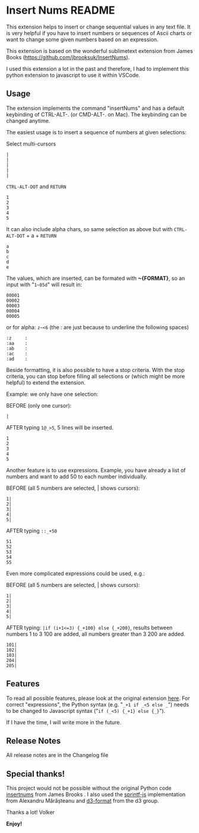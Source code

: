 # Insert Nums README

This extension helps to insert or change sequential values in any text file.
It is very helpful if you have to insert numbers or sequences of Ascii charts or
want to change some given numbers based on an expression.

This extension is based on the wonderful sublimetext extension from
James Books (https://github.com/jbrooksuk/InsertNums).

I used this extension a lot in the past and therefore, I had to implement this
python extension to javascript to use it within VSCode.

## Usage

The extension implements the command "insertNums" and has a default keybinding of CTRL-ALT-.
(or CMD-ALT-. on Mac). The keybinding can be changed anytime.

The easiest usage is to insert a sequence of numbers at given selections:

Select multi-cursors
```
|
|
|
|
|
```

`CTRL-ALT-DOT` and `RETURN`
```
1
2
3
4
5
```

It can also include alpha chars, so same selection as above but
with `CTRL-ALT-DOT` + a + `RETURN`
```
a
b
c
d
e
```

The values, which are inserted, can be formated with **~{FORMAT}**,
so an input with "`1~05d`" will result in:
```
00001
00002
00003
00004
00005
```

or for alpha: `z~<6` (the : are just because to underline the following spaces)
```
:z     :
:aa    :
:ab    :
:ac    :
:ad    :
```

Beside formatting, it is also possible to have a stop criteria.
With the stop criteria, you can stop before filling all selections or (which might be more helpful) to extend the extension. 

Example: we only have one selection:

BEFORE (only one cursor):
```
|
```

AFTER typing `1@_>5`, 5 lines will be inserted.
```
1
2
3
4
5
```

Another feature is to use expressions. Example, you have already a list of numbers and want to add 50 to each number individually.

BEFORE (all 5 numbers are selected, | shows cursors):
```
1|
2|
3|
4|
5|
```

AFTER typing `::_+50`
```
51
52
53
54
55
```

Even more complicated expressions could be used, e.g.:

BEFORE (all 5 numbers are selected, | shows cursors):
```
1|
2|
3|
4|
5|
```

AFTER typing: `|if (i+1<=3) {_+100} else {_+200}`, results between numbers 1 to 3 100 are added, all numbers greater than 3 200 are added.

```
101|
102|
103|
204|
205|
```

## Features

To read all possible features, please look at the original extension 
[here](https://github.com/jbrooksuk/InsertNums). For correct "expressions", the Python syntax  (e.g. "`_+1 if _<5 else _`") needs to be changed to Javascript syntax ("`if (_<5) {_+1} else {_}`").

If I have the time, I will write more in the future.

## Release Notes

All release notes are in the Changelog file

## Special thanks!

This project would not be possible without the original Python code [insertnums](https://github.com/jbrooksuk/InsertNums) from James Brooks .
I also used the [sprintf-js](https://github.com/jbrooksuk/InsertNums) implementation from Alexandru Mărășteanu and [d3-format](https://github.com/d3/d3-format) from the d3 group.

Thanks a lot!
Volker

**Enjoy!**
